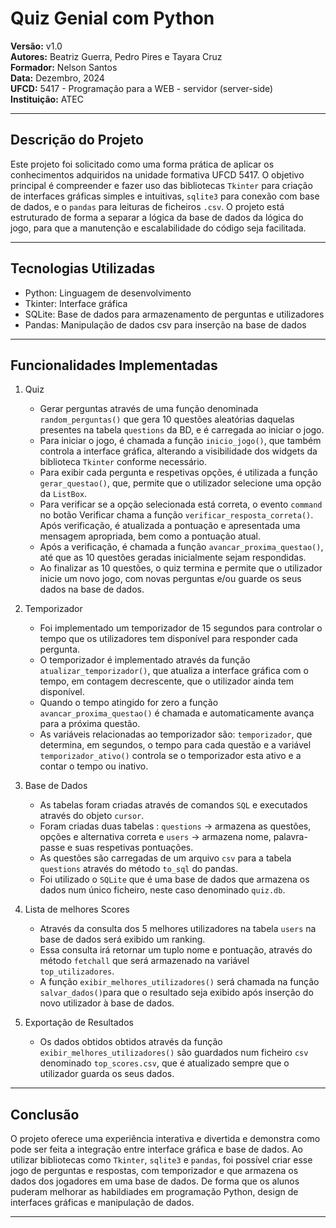 # Quiz Genial com Python

**Versão:** v1.0  
**Autores:** Beatriz Guerra, Pedro Pires e Tayara Cruz  
**Formador:** Nelson Santos   
**Data:** Dezembro, 2024  
**UFCD:** 5417 - Programação para a WEB - servidor (server-side)   
**Instituição:** ATEC

---
## Descrição do Projeto
Este projeto foi solicitado como uma forma prática de aplicar os conhecimentos adquiridos na unidade formativa UFCD 5417. 
O objetivo principal é compreender e fazer uso das bibliotecas `Tkinter` para criação de interfaces gráficas simples 
e intuitivas, `sqlite3` para conexão com base de dados, e o `pandas` para leituras de ficheiros `.csv`.
O projeto está estruturado de forma a separar a lógica da base de dados da lógica do jogo, para que a manutenção e escalabilidade
do código seja facilitada.

---
## Tecnologias Utilizadas
- Python: Linguagem de desenvolvimento
- Tkinter: Interface gráfica
- SQLite: Base de dados para armazenamento de perguntas e utilizadores
- Pandas: Manipulação de dados csv para inserção na base de dados

---
## Funcionalidades Implementadas
1. Quiz
    - Gerar perguntas através de uma função denominada `random_perguntas()` que gera 10 questões aleatórias daquelas presentes na tabela `questions` da BD, e é carregada ao iniciar o jogo.
    - Para iniciar o jogo, é chamada a função `inicio_jogo()`, que também controla a interface gráfica, alterando a visibilidade dos widgets da biblioteca `Tkinter` conforme necessário.
    - Para exibir cada pergunta e respetivas opções, é utilizada a função `gerar_questao()`, que, permite que o utilizador selecione uma opção da `ListBox`.
    - Para verificar se a opção selecionada está correta, o evento `command` no botão Verificar chama a função `verificar_resposta_correta()`. Após verificação, é atualizada a pontuação e apresentada uma mensagem apropriada, bem como a pontuação atual.
    - Após a verificação, é chamada a função `avancar_proxima_questao()`, até que as 10 questões geradas inicialmente sejam respondidas.
    - Ao finalizar as 10 questões, o quiz termina e permite que o utilizador inicie um novo jogo, com novas perguntas e/ou guarde os seus dados na base de dados.

2. Temporizador
   - Foi implementado um temporizador de 15 segundos para controlar o tempo que os utilizadores tem disponível para responder cada pergunta.
   - O temporizador é implementado através da função `atualizar_temporizador()`, que atualiza a interface gráfica com o tempo, em contagem decrescente, que o utilizador ainda tem disponível.
   - Quando o tempo atingido for zero a função `avancar_proxima_questao()` é chamada e automaticamente avança para a próxima questão.
   - As variáveis relacionadas ao temporizador são: `temporizador`, que determina, em segundos, o tempo para cada questão e a variável `temporizador_ativo()` controla se o temporizador esta ativo e a contar o tempo ou inativo.
   
3. Base de Dados
   - As tabelas foram criadas através de comandos `SQL` e executados através do objeto `cursor`.
   - Foram criadas duas tabelas : `questions` -> armazena as questões, opções e alternativa correta e `users` -> armazena nome, palavra-passe e suas respetivas pontuações.
   - As questões são carregadas de um arquivo `csv` para a tabela `questions` através do método `to_sql` do pandas.
   - Foi utilizado o `SQLite` que é uma base de dados que armazena os dados num único ficheiro, neste caso denominado `quiz.db`.

4. Lista de melhores Scores
   - Através da consulta dos 5 melhores utilizadores na tabela `users` na base de dados será exibido um ranking.
   - Essa consulta irá retornar  um tuplo nome e pontuação, através do método `fetchall` que será armazenado na variável `top_utilizadores`.
   - A função `exibir_melhores_utilizadores()` será chamada na função `salvar_dados()`para que o resultado seja exibido após inserção do novo utilizador à base de dados.

5. Exportação de Resultados
   - Os dados obtidos obtidos através da função `exibir_melhores_utilizadores()` são guardados num ficheiro `csv` denominado `top_scores.csv`, que é atualizado sempre que o utilizador guarda os seus dados.

---
## Conclusão
O projeto oferece uma experiência interativa e divertida e demonstra como pode ser feita a integração entre interface gráfica e base de dados. Ao utilizar bibliotecas como `Tkinter`, `sqlite3` e `pandas`, foi possível criar esse jogo de perguntas e respostas, com temporizador e que armazena os dados dos jogadores em uma base de dados. De forma que os alunos puderam melhorar as habildiades em programação Python, design de interfaces gráficas e manipulação de dados.

---